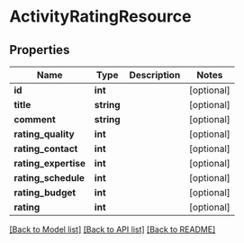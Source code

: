 # ActivityRatingResource

## Properties
Name | Type | Description | Notes
------------ | ------------- | ------------- | -------------
**id** | **int** |  | [optional] 
**title** | **string** |  | [optional] 
**comment** | **string** |  | [optional] 
**rating_quality** | **int** |  | [optional] 
**rating_contact** | **int** |  | [optional] 
**rating_expertise** | **int** |  | [optional] 
**rating_schedule** | **int** |  | [optional] 
**rating_budget** | **int** |  | [optional] 
**rating** | **int** |  | [optional] 

[[Back to Model list]](../README.md#documentation-for-models) [[Back to API list]](../README.md#documentation-for-api-endpoints) [[Back to README]](../README.md)


